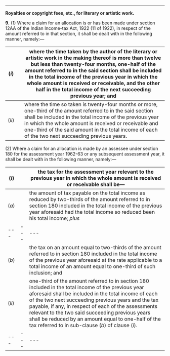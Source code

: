 ****

**Royalties or copyright fees, etc., for literary or artistic work.**

**9.** (1) Where a claim for an allocation is or has been made under section 12AA of the Indian Income-tax Act, 1922 (11 of 1922), in respect of the amount referred to in that section, it shall be dealt with in the following manner, namely:—

(_i_)|  |  where the time taken by the author of the literary or artistic work in the making thereof is more than twelve but less than twenty-four months, one-half of the amount referred to in the said section shall be included in the total income of the previous year in which the whole amount is received or receivable, and the other half in the total income of the next succeeding previous year; and  
---|---|---  
(_ii_)|  |  where the time so taken is twenty-four months or more, one-third of the amount referred to in the said section shall be included in the total income of the previous year in which the whole amount is received or receivable and one-third of the said amount in the total income of each of the two next succeeding previous years.  
  
(2) Where a claim for an allocation is made by an assessee under section 180 for the assessment year 1962-63 or any subsequent assessment year, it shall be dealt with in the following manner, namely:—

(_i_)|  |  the tax for the assessment year relevant to the previous year in which the whole amount is received or receivable shall be—  
---|---|---  
(_a_)|  |  the amount of tax payable on the total income as reduced by two-thirds of the amount referred to in section 180 included in the total income of the previous year aforesaid had the total income so reduced been his total income; _plus_  
---|---|---  
(_b_)|  |  the tax on an amount equal to two-thirds of the amount referred to in section 180 included in the total income of the previous year aforesaid at the rate applicable to a total income of an amount equal to one-third of such inclusion; and  
(_ii_)|  |  one-third of the amount referred to in section 180 included in the total income of the previous year aforesaid shall be included in the total income of each of the two next succeeding previous years and the tax payable, if any, in respect of each of the assessments relevant to the two said succeeding previous years shall be reduced by an amount equal to one-half of the tax referred to in sub-clause (_b_) of clause (_i_).  
---|---|---